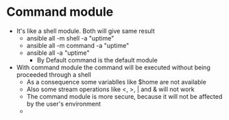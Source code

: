 # Command module
 - It's like a shell module. Both will give same result
    - ansible all -m shell -a "uptime"
    - ansible all -m command -a "uptime"
    - ansible all -a "uptime"
      - By Default command is the default module
  - With command module the command will be executed without being proceeded through a shell
    - As a consequence some variablles like $home are not available
    - Also some stream operations like \<, \>, | and & will not work
    - The command module is more secure, because it will not be affected by the user's environment
    - 